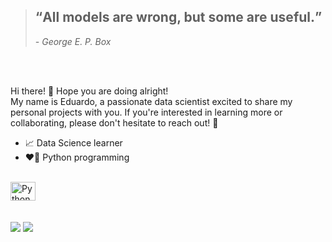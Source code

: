 
<blockquote>
<h2>
    <q>All models are wrong, but some are useful.</q>
</h2>
<i>- George E. P. Box</i>
</blockquote>
<br>
<br>

Hi there! 👋 Hope you are doing alright! <br>
My name is Eduardo, a passionate data scientist excited to share my personal projects with you. If you're interested in learning more or collaborating, please don't hesitate to reach out! 🚀



- 📈 Data Science learner
- ❤️‍🔥 Python programming

<div style="display: inline-block"><br>
  <img align="center" alt="Python" height="30" width="40" src="https://cdn.jsdelivr.net/gh/devicons/devicon/icons/python/python-original.svg"
 
 </div>
 <br>
 <br>
 <br>
 
 <div>
  <a href="https://www.linkedin.com/in/eduardo-veiga-0728221a6/" target="_blank"><img src="https://img.shields.io/badge/LinkedIn-0077B5?style=for-the-badge&logo=linkedin&logoColor=white"></a>
  <a href="mailto:etaveiga@gmail.com" target="_blank"><img src="https://img.shields.io/badge/Gmail-D14836?style=for-the-badge&logo=gmail&logoColor=white"></a>
